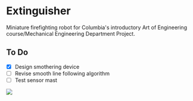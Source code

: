 # Extinguisher
Miniature firefighting robot for Columbia's introductory Art of Engineering course/Mechanical Engineering Department Project.

To Do
---
- [x] Design smothering device
- [ ] Revise smooth line following algorithm
- [ ] Test sensor mast

![](https://i.gyazo.com/4d95f63a62e76e7cad58bfa3bd6c3f48.png)

